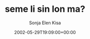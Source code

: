 ---
title: 'seme li sin lon ma?'
posts: 2
hash: 't31'
author: 'Sonja Elen Kisa'
date: 2002-05-29T19:09:00+00:00
sources:
  - http://forums.tokipona.org/viewtopic.php%3Ft=31.html
tags:
  - tokipona
  - tokiponataso
  - linkrot
---